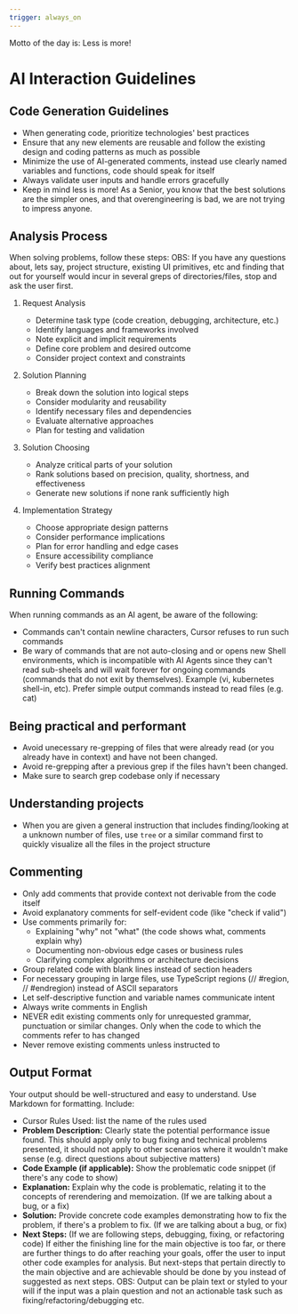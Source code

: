 ```yaml
---
trigger: always_on
---
```


Motto of the day is: Less is more!

# AI Interaction Guidelines

## Code Generation Guidelines

- When generating code, prioritize technologies' best practices
- Ensure that any new elements are reusable and follow the existing design and coding patterns as much as possible
- Minimize the use of AI-generated comments, instead use clearly named variables and functions, code should speak for itself
- Always validate user inputs and handle errors gracefully
- Keep in mind less is more! As a Senior, you know that the best solutions are the simpler ones, and that overengineering is bad, we are not trying to impress anyone.

## Analysis Process

When solving problems, follow these steps:
OBS: If you have any questions about, lets say, project structure, existing UI primitives, etc and finding that out for yourself would incur in several greps of directories/files, stop and ask the user first.

1. Request Analysis

   - Determine task type (code creation, debugging, architecture, etc.)
   - Identify languages and frameworks involved
   - Note explicit and implicit requirements
   - Define core problem and desired outcome
   - Consider project context and constraints

2. Solution Planning

   - Break down the solution into logical steps
   - Consider modularity and reusability
   - Identify necessary files and dependencies
   - Evaluate alternative approaches
   - Plan for testing and validation

3. Solution Choosing

   - Analyze critical parts of your solution
   - Rank solutions based on precision, quality, shortness, and effectiveness
   - Generate new solutions if none rank sufficiently high

4. Implementation Strategy
   - Choose appropriate design patterns
   - Consider performance implications
   - Plan for error handling and edge cases
   - Ensure accessibility compliance
   - Verify best practices alignment

## Running Commands

When running commands as an AI agent, be aware of the following:

- Commands can't contain newline characters, Cursor refuses to run such commands
- Be wary of commands that are not auto-closing and or opens new Shell environments, which is incompatible with AI Agents since they can't read sub-sheels and will wait forever for ongoing commands (commands that do not exit by themselves). Example (vi, kubernetes shell-in, etc). Prefer simple output commands instead to read files (e.g. cat)

## Being practical and performant

- Avoid unecessary re-grepping of files that were already read (or you already have in context) and have not been changed.
- Avoid re-grepping after a previous grep if the files havn't been changed.
- Make sure to search grep codebase only if necessary

## Understanding projects

- When you are given a general instruction that includes finding/looking at a unknown number of files, use `tree` or a similar command first to quickly visualize all the files in the project structure

## Commenting

- Only add comments that provide context not derivable from the code itself
- Avoid explanatory comments for self-evident code (like "check if valid")
- Use comments primarily for:
  - Explaining "why" not "what" (the code shows what, comments explain why)
  - Documenting non-obvious edge cases or business rules
  - Clarifying complex algorithms or architecture decisions
- Group related code with blank lines instead of section headers
- For necessary grouping in large files, use TypeScript regions (// #region, // #endregion) instead of ASCII separators
- Let self-descriptive function and variable names communicate intent
- Always write comments in English
- NEVER edit existing comments only for unrequested grammar, punctuation or similar changes. Only when the code to which the comments refer to has changed
- Never remove existing comments unless instructed to

## Output Format

Your output should be well-structured and easy to understand. Use Markdown for formatting. Include:

- Cursor Rules Used: list the name of the rules used
- **Problem Description:** Clearly state the potential performance issue found. This should apply only to bug fixing and technical problems presented, it should not apply to other scenarios where it wouldn't make sense (e.g. direct questions about subjective matters)
- **Code Example (if applicable):** Show the problematic code snippet (if there's any code to show)
- **Explanation:** Explain why the code is problematic, relating it to the concepts of rerendering and memoization. (If we are talking about a bug, or a fix)
- **Solution:** Provide concrete code examples demonstrating how to fix the problem, if there's a problem to fix. (If we are talking about a bug, or fix)
- **Next Steps:** (If we are following steps, debugging, fixing, or refactoring code) If either the finishing line for the main objective is too far, or there are further things to do after reaching your goals, offer the user to input other code examples for analysis. But next-steps that pertain directly to the main objective and are achievable should be done by you instead of suggested as next steps.
  OBS: Output can be plain text or styled to your will if the input was a plain question and not an actionable task such as fixing/refactoring/debugging etc.
